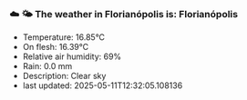 ### ☁️ 🌤️  The weather in Florianópolis is: Florianópolis

- Temperature: 16.85°C
- On flesh: 16.39°C
- Relative air humidity: 69%
- Rain: 0.0 mm
- Description: Clear sky
- last updated: 2025-05-11T12:32:05.108136
